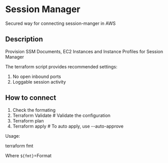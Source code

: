 # Session Manager

Secured way for connecting session-manger in AWS

## Description

Provision SSM Documents, EC2 Instances and Instance Profiles for Session Manager

The terraform script provides recommended settings:

1. No open inbound ports
2. Loggable session activity

## How to connect

1. Check the formating 
2. Terraform Validate      # Validate the configuration
3. Terraform plan
4. Terraform apply         # To auto apply, use --auto-approve

Usage: 

  terraform fmt 

Where `${fmt}`=Format
